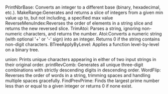 PrintNbrBase: Converts an integer to a different base (binary, hexadecimal, etc.).
MakeRange:Generates and returns a slice of integers from a given min value up to, but not including, a specified max value
ReverseMenuIndex:Reverses the order of elements in a string slice and returns the new reversed slice.
TrimAtoi: Parses a string, ignoring non-numeric characters, and returns the number.
Atoi:Converts a numeric string (with optional '+' or '-' sign) into an integer. Returns 0 if the string contains non-digit characters.
BTreeApplyByLevel: Applies a function level-by-level on a binary tree.


union: Prints unique characters appearing in either of two input strings in their original order.
printRevComb: Generates all unique three-digit combinations with strictly descending digits in descending order.
WordFlip: Reverses the order of words in a string, trimming spaces and handling multiple spaces gracefully.
FindPrevPrime: Finds the largest prime number less than or equal to a given integer or returns 0 if none exist.
